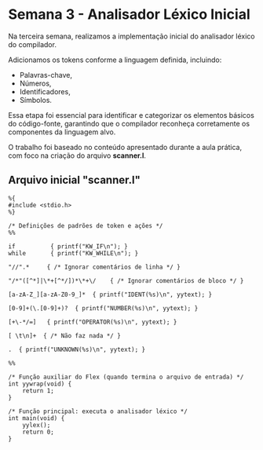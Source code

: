 # Semana 3 - Analisador Léxico Inicial

Na terceira semana, realizamos a implementação inicial do analisador léxico do compilador. 

Adicionamos os tokens conforme a linguagem definida, incluindo:
- Palavras-chave,
- Números,
- Identificadores,
- Símbolos.

Essa etapa foi essencial para identificar e categorizar os elementos básicos do código-fonte, garantindo que o compilador reconheça corretamente os componentes da linguagem alvo.

O trabalho foi baseado no conteúdo apresentado durante a aula prática, com foco na criação do arquivo **scanner.l**.

## Arquivo inicial "scanner.l"

```
%{
#include <stdio.h>
%}

/* Definições de padrões de token e ações */
%%

if          { printf("KW_IF\n"); }
while       { printf("KW_WHILE\n"); }

"//".*     { /* Ignorar comentários de linha */ }

"/*"([^*]|\*+[^*/])*\*+\/    { /* Ignorar comentários de bloco */ }

[a-zA-Z_][a-zA-Z0-9_]*  { printf("IDENT(%s)\n", yytext); }

[0-9]+(\.[0-9]+)?  { printf("NUMBER(%s)\n", yytext); }

[+\-*/=]   { printf("OPERATOR(%s)\n", yytext); }

[ \t\n]+  { /* Não faz nada */ }

.  { printf("UNKNOWN(%s)\n", yytext); }

%%

/* Função auxiliar do Flex (quando termina o arquivo de entrada) */
int yywrap(void) {
    return 1;
}

/* Função principal: executa o analisador léxico */
int main(void) {
    yylex();
    return 0;
}
```

